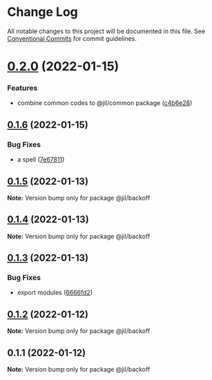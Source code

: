 # Change Log

All notable changes to this project will be documented in this file.
See [Conventional Commits](https://conventionalcommits.org) for commit guidelines.

# [0.2.0](https://github.com/jiljs/jil/compare/@jil/backoff@0.1.6...@jil/backoff@0.2.0) (2022-01-15)


### Features

* combine common codes to @jil/common package ([c4b6e28](https://github.com/jiljs/jil/commit/c4b6e286ddfcbee22843dd2087509fa04a478254))





## [0.1.6](https://github.com/jiljs/jil/compare/@jil/backoff@0.1.5...@jil/backoff@0.1.6) (2022-01-15)


### Bug Fixes

* a spell ([7e67811](https://github.com/jiljs/jil/commit/7e678111c9697f2536ac899616cd5b7762cb82e0))





## [0.1.5](https://github.com/jiljs/jil/compare/@jil/backoff@0.1.4...@jil/backoff@0.1.5) (2022-01-13)

**Note:** Version bump only for package @jil/backoff





## [0.1.4](https://github.com/jiljs/jil/compare/@jil/backoff@0.1.3...@jil/backoff@0.1.4) (2022-01-13)

**Note:** Version bump only for package @jil/backoff





## [0.1.3](https://github.com/jiljs/jil/compare/@jil/backoff@0.1.2...@jil/backoff@0.1.3) (2022-01-13)


### Bug Fixes

* export modules ([6666fd2](https://github.com/jiljs/jil/commit/6666fd283ef4f9c19c84ec59f2d6d2104e497498))





## [0.1.2](https://github.com/jiljs/jil/compare/@jil/backoff@0.1.1...@jil/backoff@0.1.2) (2022-01-12)

**Note:** Version bump only for package @jil/backoff





## 0.1.1 (2022-01-12)

**Note:** Version bump only for package @jil/backoff
